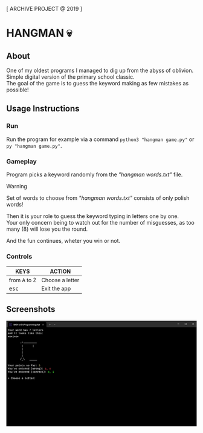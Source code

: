 [ ARCHIVE PROJECT @ 2019 ]

# HANGMAN 💀


## About
One of my oldest programs I managed to dig up from the abyss of oblivion. \
Simple digital version of the primary school classic. \
The goal of the game is to guess the keyword making as few mistakes as possible!


## Usage Instructions
### Run
Run the program for example via a command `python3 "hangman game.py"` or `py "hangman game.py"`.

### Gameplay
Program picks a keyword randomly from the *"hangman words.txt"* file.

> [!WARNING]
> Set of words to choose from *"hangman words.txt"* consists of only polish words!

Then it is your role to guess the keyword typing in letters one by one. \
Your only concern being to watch out for the number of misguesses, as too many (8) will lose you the round.

And the fun continues, wheter you win or not.

### Controls
| KEYS                              | ACTION          |
| ----                              | ------          |
| from <kbd>A</kbd> to <kbd>Ź</kbd> | Choose a letter |
| <kbd>esc</kbd>                    | Exit the app    |


## Screenshots
![Preview](./preview/preview.png "Preview")
